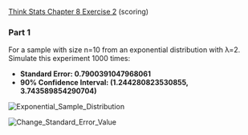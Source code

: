 [Think Stats Chapter 8 Exercise 2](http://greenteapress.com/thinkstats2/html/thinkstats2009.html#toc77) (scoring)

### Part 1

For a sample with size n=10 from an exponential distribution with λ=2. Simulate this experiment 1000 times:
- **Standard Error: 0.7900391047968061**
- **90% Confidence Interval: (1.244280823530855, 3.743589854290704)**

![Exponential_Sample_Distribution](https://celinaplaza.files.wordpress.com/2020/06/ex8.2_thinkstats.png)


![Change_Standard_Error_Value](https://celinaplaza.files.wordpress.com/2020/06/ex8.1_thinkstats.png)
